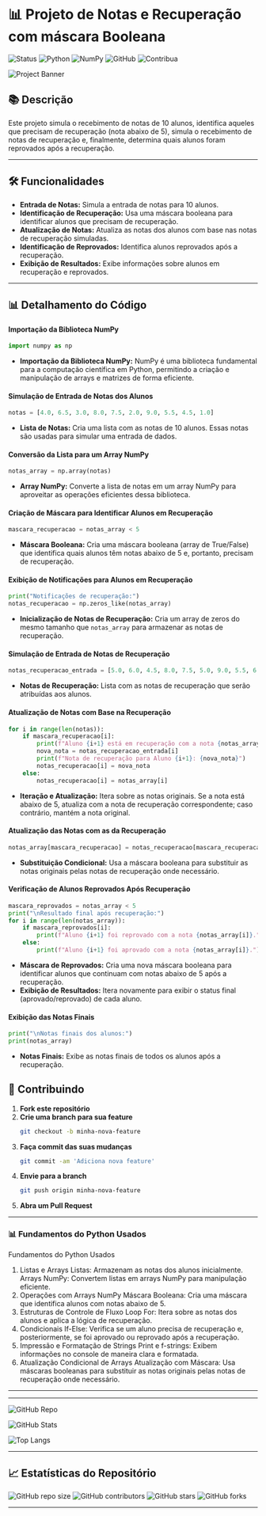 # 📊 Projeto de Notas e Recuperação com máscara Booleana

![Status](https://img.shields.io/badge/status-active-brightgreen)
![Python](https://img.shields.io/badge/Python-3.x-blue)
![NumPy](https://img.shields.io/badge/NumPy-1.21-green)
![GitHub](https://img.shields.io/badge/GitHub-Repo-yellow)
![Contribua](https://img.shields.io/badge/Contribua-Welcome-brightgreen)


![Project Banner](https://source.unsplash.com/random/800x200?coding)


## 📚 Descrição

Este projeto simula o recebimento de notas de 10 alunos, identifica aqueles que precisam de recuperação (nota abaixo de 5), simula o recebimento de notas de recuperação e, finalmente, determina quais alunos foram reprovados após a recuperação.

---

## 🛠️ Funcionalidades

- **Entrada de Notas:** Simula a entrada de notas para 10 alunos.
- **Identificação de Recuperação:** Usa uma máscara booleana para identificar alunos que precisam de recuperação.
- **Atualização de Notas:** Atualiza as notas dos alunos com base nas notas de recuperação simuladas.
- **Identificação de Reprovados:** Identifica alunos reprovados após a recuperação.
- **Exibição de Resultados:** Exibe informações sobre alunos em recuperação e reprovados.


---

## 📊 Detalhamento do Código

#### Importação da Biblioteca NumPy
```python
import numpy as np
```
- **Importação da Biblioteca NumPy:** NumPy é uma biblioteca fundamental para a computação científica em Python, permitindo a criação e manipulação de arrays e matrizes de forma eficiente.

#### Simulação de Entrada de Notas dos Alunos
```python
notas = [4.0, 6.5, 3.0, 8.0, 7.5, 2.0, 9.0, 5.5, 4.5, 1.0]
```
- **Lista de Notas:** Cria uma lista com as notas de 10 alunos. Essas notas são usadas para simular uma entrada de dados.

#### Conversão da Lista para um Array NumPy
```python
notas_array = np.array(notas)
```
- **Array NumPy:** Converte a lista de notas em um array NumPy para aproveitar as operações eficientes dessa biblioteca.

#### Criação de Máscara para Identificar Alunos em Recuperação
```python
mascara_recuperacao = notas_array < 5
```
- **Máscara Booleana:** Cria uma máscara booleana (array de True/False) que identifica quais alunos têm notas abaixo de 5 e, portanto, precisam de recuperação.

#### Exibição de Notificações para Alunos em Recuperação
```python
print("Notificações de recuperação:")
notas_recuperacao = np.zeros_like(notas_array)
```
- **Inicialização de Notas de Recuperação:** Cria um array de zeros do mesmo tamanho que `notas_array` para armazenar as notas de recuperação.

#### Simulação de Entrada de Notas de Recuperação
```python
notas_recuperacao_entrada = [5.0, 6.0, 4.5, 8.0, 7.5, 5.0, 9.0, 5.5, 6.0, 3.5]
```
- **Notas de Recuperação:** Lista com as notas de recuperação que serão atribuídas aos alunos.

#### Atualização de Notas com Base na Recuperação
```python
for i in range(len(notas)):
    if mascara_recuperacao[i]:
        print(f"Aluno {i+1} está em recuperação com a nota {notas_array[i]}.")
        nova_nota = notas_recuperacao_entrada[i]
        print(f"Nota de recuperação para Aluno {i+1}: {nova_nota}")
        notas_recuperacao[i] = nova_nota
    else:
        notas_recuperacao[i] = notas_array[i]
```
- **Iteração e Atualização:** Itera sobre as notas originais. Se a nota está abaixo de 5, atualiza com a nota de recuperação correspondente; caso contrário, mantém a nota original.

#### Atualização das Notas com as da Recuperação
```python
notas_array[mascara_recuperacao] = notas_recuperacao[mascara_recuperacao]
```
- **Substituição Condicional:** Usa a máscara booleana para substituir as notas originais pelas notas de recuperação onde necessário.

#### Verificação de Alunos Reprovados Após Recuperação
```python
mascara_reprovados = notas_array < 5
print("\nResultado final após recuperação:")
for i in range(len(notas_array)):
    if mascara_reprovados[i]:
        print(f"Aluno {i+1} foi reprovado com a nota {notas_array[i]}.")
    else:
        print(f"Aluno {i+1} foi aprovado com a nota {notas_array[i]}.")
```
- **Máscara de Reprovados:** Cria uma nova máscara booleana para identificar alunos que continuam com notas abaixo de 5 após a recuperação.
- **Exibição de Resultados:** Itera novamente para exibir o status final (aprovado/reprovado) de cada aluno.

#### Exibição das Notas Finais
```python
print("\nNotas finais dos alunos:")
print(notas_array)
```
- **Notas Finais:** Exibe as notas finais de todos os alunos após a recuperação.


## 🌟 Contribuindo

1. **Fork este repositório**
2. **Crie uma branch para sua feature**
   ```sh
   git checkout -b minha-nova-feature
   ```
3. **Faça commit das suas mudanças**
   ```sh
   git commit -am 'Adiciona nova feature'
   ```
4. **Envie para a branch**
   ```sh
   git push origin minha-nova-feature
   ```
5. **Abra um Pull Request**

---

### 📊 Fundamentos do Python Usados
Fundamentos do Python Usados
1. Listas e Arrays
Listas: Armazenam as notas dos alunos inicialmente.
Arrays NumPy: Convertem listas em arrays NumPy para manipulação eficiente.
2. Operações com Arrays NumPy
Máscara Booleana: Cria uma máscara que identifica alunos com notas abaixo de 5.
3. Estruturas de Controle de Fluxo
Loop For: Itera sobre as notas dos alunos e aplica a lógica de recuperação.
4. Condicionais
If-Else: Verifica se um aluno precisa de recuperação e, posteriormente, se foi aprovado ou reprovado após a recuperação.
5. Impressão e Formatação de Strings
Print e f-strings: Exibem informações no console de maneira clara e formatada.
6. Atualização Condicional de Arrays
Atualização com Máscara: Usa máscaras booleanas para substituir as notas originais pelas notas de recuperação onde necessário.

---

---


![GitHub Repo](https://gh-card.dev/repos/PH3-Digital/ADA-Coders-2024/Desafio-Mascara-Boolean.svg)

![GitHub Stats](https://github-readme-stats.vercel.app/api?username=PH3-Digital&show_icons=true&theme=radical)

![Top Langs](https://github-readme-stats.vercel.app/api/top-langs/?username=PH3-Digital&layout=compact&theme=radical)

---

## 📈 Estatísticas do Repositório

![GitHub repo size](https://img.shields.io/github/repo-size/PH3-Digital/ADA-Coders-2024/Desafio-Mascara-Boolean)
![GitHub contributors](https://img.shields.io/github/contributors/PH3-Digital/ADA-Coders-2024)
![GitHub stars](https://img.shields.io/github/stars/PH3-Digital/ADA-Coders-2024?style=social)
![GitHub forks](https://img.shields.io/github/forks/PH3-Digital/ADA-Coders-2024?style=social)

---
